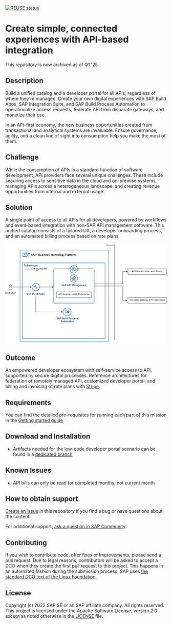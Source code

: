 [![REUSE status](https://api.reuse.software/badge/github.com/SAP-samples/btp-create-api-integrations)](https://api.reuse.software/info/github.com/SAP-samples/btp-create-api-integrations)

# Create simple, connected experiences with API-based integration

This repository is now archived as of Q1 '25

## Description
Build a unified catalog and a developer portal for all APIs, regardless of where they're managed. Create your own digital experiences with SAP Build Apps, SAP Integration Suite, and SAP Build Process Automation to operationalize access requests, federate API from disparate gateways, and monetize their use.

In an API-first economy, the new business opportunities created from transactional and analytical systems are invaluable. Ensure governance, agility, and a clean line of sight into consumption help you make the most of them.

## Challenge
While the consumption of APIs is a standard function of software development, API providers face several unique challenges. These include securing access to sensitive data in the cloud and on-premise systems, managing APIs across a heterogeneous landscape, and creating revenue opportunities from internal and external usage.

## Solution
A single point of access to all APIs for all developers, powered by workflows and event-based integration with non-SAP API management software. This unified catalog consists of a tailored UX, a developer onboarding process, and an automated billing process based on rate plans.

![Low Code Developer Portal - Solution Diagram](./images/dev_portal_solution_diagram.png)

## Outcome
An empowered developer ecosystem with self-service access to API, supported by secure digital processes. Reference architectures for federation of remotely managed API, customized developer portal, and billing and invoicing of rate plans with [Stripe](https://stripe.com/).

## Requirements
You can find the detailed pre-requisites for running each part of this mission in the [Getting started guide](./01-GettingStartedGuide/README.md)

## Download and Installation
- Artifacts needed for the low-code developer portal scenario can be found in a [dedicated branch](https://github.com/SAP-samples/btp-create-api-integrations/tree/low-code-dev-portal)

## Known Issues
- API bills can only be read for completed months, not current month

## How to obtain support
[Create an issue](https://github.com/SAP-samples/btp-create-api-integrations/issues) in this repository if you find a bug or have questions about the content.
 
For additional support, [ask a question in SAP Community](https://answers.sap.com/questions/ask.html).

## Contributing
If you wish to contribute code, offer fixes or improvements, please send a pull request. Due to legal reasons, contributors will be asked to accept a DCO when they create the first pull request to this project. This happens in an automated fashion during the submission process. SAP uses [the standard DCO text of the Linux Foundation](https://developercertificate.org/).

## License
Copyright (c) 2022 SAP SE or an SAP affiliate company. All rights reserved. This project is licensed under the Apache Software License, version 2.0 except as noted otherwise in the [LICENSE](LICENSE) file.
